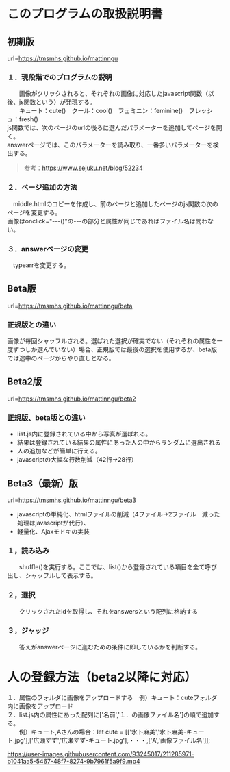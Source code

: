 # このプログラムの取扱説明書  
## 初期版  
  url=https://tmsmhs.github.io/mattinngu  
### １．現段階でのプログラムの説明  
　　画像がクリックされると、それぞれの画像に対応したjavascript関数（以後、js関数という）が発現する。  
  　　キュート：cute()　クール：cool()　フェミニン：feminine()　フレッシュ：fresh()  
   js関数では、次のページのurlの後ろに選んだパラメーターを追加してページを開く。  
   answerページでは、このパラメーターを読み取り、一番多いパラメーターを検出する。  
   >参考：https://www.sejuku.net/blog/52234  
### ２．ページ追加の方法  
 　middle.htmlのコピーを作成し、前のページと追加したページのjs関数の次のページを変更する。  
  画像はonclick="---()"の---の部分と属性が同じであればファイル名は問わない。  
### ３．answerページの変更  
 　typearrを変更する。  
   
## Beta版  
  url=https://tmsmhs.github.io/mattinngu/beta  
### 正規版との違い  
  画像が毎回シャッフルされる。選ばれた選択が確実でない（それぞれの属性を一度ずつしか選んでいない）場合、正規版では最後の選択を使用するが、beta版では途中のページからやり直しとなる。  
   
## Beta2版  
 url=https://tmsmhs.github.io/mattinngu/beta2  
### 正規版、beta版との違い  
 - list.js内に登録されている中から写真が選ばれる。  
 - 結果は登録されている結果の属性にあった人の中からランダムに選出される  
 - 人の追加などが簡単に行える。  
 - javascriptの大幅な行数削減（42行→28行）  
   
## Beta3（最新）版  
 url=https://tmsmhs.github.io/mattinngu/beta3  
 - javascriptの単純化、htmlファイルの削減（4ファイル→2ファイル　減った処理はjavascriptが代行）、  
 - 軽量化、Ajaxモドキの実装  
### １，読み込み  
　　shuffle()を実行する。ここでは、list()から登録されている項目を全て呼び出し、シャッフルして表示する。  
### ２，選択  
　　クリックされたidを取得し、それをanswersという配列に格納する  
### ３，ジャッジ  
　　答えがanswerページに進むための条件に即しているかを判断する。  
   
# 人の登録方法（beta2以降に対応）  
 １．属性のフォルダに画像をアップロードする　例）キュート：cuteフォルダ内に画像をアップロード  
 ２．list.js内の属性にあった配列に['名前','１．の画像ファイル名']の順で追加する。　  
 　　例）キュート,Aさんの場合：let cute = [['水卜麻美','水卜麻美-キュート.jpg'],['広瀬すず','広瀬すず-キュート.jpg'],・・・,['A','画像ファイル名']];  


https://user-images.githubusercontent.com/93245017/211285971-b1041aa5-5467-48f7-8274-9b7961f5a9f9.mp4

